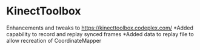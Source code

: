 KinectToolbox
=============
Enhancements and tweaks to https://kinecttoolbox.codeplex.com/
*Added capability to record and replay synced frames
*Added data to replay file to allow recreation of CoordinateMapper
